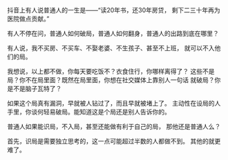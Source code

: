抖音上有人说普通人的一生是——“读20年书，还30年房贷，
剩下二三十年再为医院做点贡献。” 

有人不停在问，普通人如何破局，普通人如何翻身，普通人的出路到底在哪里？

有人说，我不买房、不买车、不娶老婆、不生孩子、甚至不上班，
就可以不入他们的局。

我想说，以上都不做，你每天要吃饭不？衣食住行，你哪样离得了？
这些不是局？你不在局里面？既然在局里面，你想在社交媒体上靠别人一句话
就破局？你是不是脑子瓦特了？

如果这个局真有漏洞，早就被人钻过了，而且早就被堵上了。
主动性在设局的人手里，你谈何轻易破局。能知道这是个局还是别人告诉你的。

普通人如果能识局，不入局，甚至还能做有利于自己的局，
那他还是普通人么？ 

首先，识局是需要独立思考的，这一点可能超过半数的人都做不到。
其他的就更难了。
